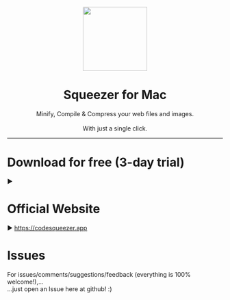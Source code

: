 <p align=center>
  <img height="150px" src="https://github.com/enSili-co/squeezer/raw/main/images/logo.png"/>
</p>
<h1 align=center>Squeezer for Mac</h1>
<p align=center>
  Minify, Compile & Compress your web files and images.<br><br>With just a single click.
</p>


---

# Download for free (3-day trial)

▶︎ 

# Official Website

▶︎ https://codesqueezer.app

# Issues

For issues/comments/suggestions/feedback (everything is 100% welcome!),...    
...just open an Issue here at github! :)
